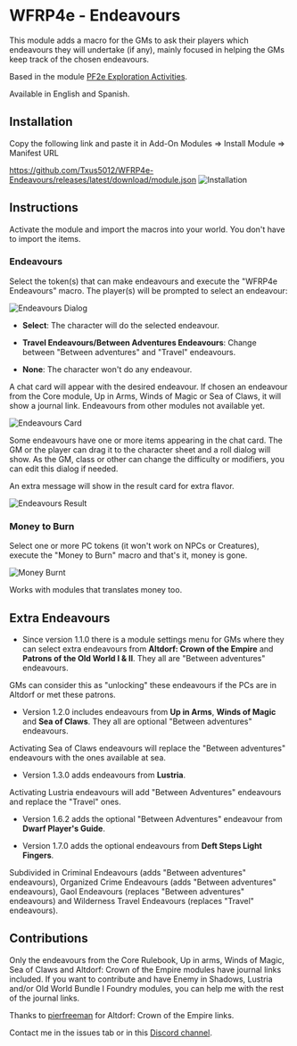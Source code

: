 # WFRP4e - Endeavours
This module adds a macro for the GMs to ask their players which endeavours they will undertake (if any), mainly focused in helping the GMs keep track of the chosen endeavours.

Based in the module [PF2e Exploration Activities](https://github.com/IcyLemonZ/pf2e-exploration-activities).

Available in English and Spanish.

## Installation
Copy the following link and paste it in Add-On Modules => Install Module => Manifest URL

https://github.com/Txus5012/WFRP4e-Endeavours/releases/latest/download/module.json
![Installation](https://user-images.githubusercontent.com/87753744/217327313-8a8f35db-e75c-4780-99dc-03b85a130f7d.jpg)

## Instructions
Activate the module and import the macros into your world. You don't have to import the items.

### Endeavours

Select the token(s) that can make endeavours and execute the "WFRP4e Endeavours" macro. The player(s) will be prompted to select an endeavour:

![Endeavours Dialog](https://github.com/user-attachments/assets/349f477b-cc51-4709-8ab3-ebb221a332da)

- **Select**: The character will do the selected endeavour.

- **Travel Endeavours/Between Adventures Endeavours**: Change between "Between adventures" and "Travel" endeavours.

- **None**: The character won't do any endeavour.

A chat card will appear with the desired endeavour. If chosen an endeavour from the Core module, Up in Arms, Winds of Magic or Sea of Claws, it will show a journal link. Endeavours from other modules not available yet.

![Endeavours Card](https://github.com/user-attachments/assets/accd7b21-84ee-416e-9714-2fb2144b2108)

Some endeavours have one or more items appearing in the chat card. The GM or the player can drag it to the character sheet and a roll dialog will show. As the GM, class or other can change the difficulty or modifiers, you can edit this dialog if needed.

An extra message will show in the result card for extra flavor.

![Endeavours Result](https://user-images.githubusercontent.com/87753744/214651418-00d20e0c-5309-47bb-b6fe-835113b96780.jpg)

### Money to Burn

Select one or more PC tokens (it won't work on NPCs or Creatures), execute the "Money to Burn" macro and that's it, money is gone.

![Money Burnt](https://github.com/Txus5012/WFRP4e-Endeavours/assets/87753744/91733539-2f4f-45ba-8cdd-adfffa771548)

Works with modules that translates money too.

## Extra Endeavours
- Since version 1.1.0 there is a module settings menu for GMs where they can select extra endeavours from **Altdorf: Crown of the Empire** and **Patrons of the Old World I & II**. They all are "Between adventures" endeavours.

GMs can consider this as "unlocking" these endeavours if the PCs are in Altdorf or met these patrons.

- Version 1.2.0 includes endeavours from **Up in Arms**, **Winds of Magic** and **Sea of Claws**. They all are optional "Between adventures" endeavours.

Activating Sea of Claws endeavours will replace the "Between adventures" endeavours with the ones available at sea.

- Version 1.3.0 adds endeavours from **Lustria**.

Activating Lustria endeavours will add "Between Adventures" endeavours and replace the "Travel" ones.

- Version 1.6.2 adds the optional "Between Adventures" endeavour from **Dwarf Player's Guide**.

- Version 1.7.0 adds the optional endeavours from **Deft Steps Light Fingers**.

Subdivided in Criminal Endeavours (adds "Between adventures" endeavours), Organized Crime Endeavours (adds "Between adventures" endeavours), Gaol Endeavours (replaces "Between adventures" endeavours) and Wilderness Travel Endeavours (replaces "Travel" endeavours).

## Contributions
Only the endeavours from the Core Rulebook, Up in arms, Winds of Magic, Sea of Claws and Altdorf: Crown of the Empire modules have journal links included. If you want to contribute and have Enemy in Shadows, Lustria and/or Old World Bundle I Foundry modules, you can help me with the rest of the journal links.

Thanks to [pierfreeman](https://github.com/pierfreeman) for Altdorf: Crown of the Empire links.

Contact me in the issues tab or in this [Discord channel](https://discord.com/channels/449845411344154634/1314908461514883072).
